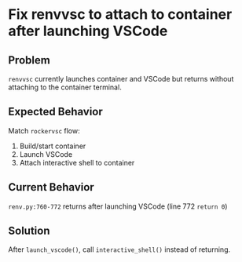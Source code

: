 # Fix renvvsc to attach to container after launching VSCode

## Problem
`renvvsc` currently launches container and VSCode but returns without attaching to the container terminal.

## Expected Behavior
Match `rockervsc` flow:
1. Build/start container
2. Launch VSCode
3. Attach interactive shell to container

## Current Behavior
`renv.py:760-772` returns after launching VSCode (line 772 `return 0`)

## Solution
After `launch_vscode()`, call `interactive_shell()` instead of returning.
